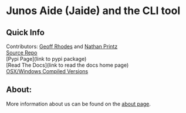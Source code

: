 Junos Aide (Jaide) and the CLI tool
===================================
## Quick Info
Contributors: [Geoff Rhodes](https://github.com/geoffrhodes) and [Nathan Printz](https://github.com/nprintz)  
[Source Repo](https://github.com/NetworkAutomation/jaide)  
[Pypi Page](link to pypi package)  
[Read The Docs](link to read the docs home page)  
[OSX/Windows Compiled Versions](https://github.com/NetworkAutomation/jaide/releases/latest)  

## About:  

More information about us can be found on the [about page](about.md).  